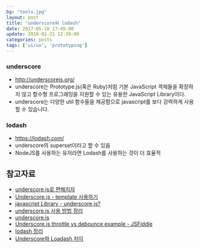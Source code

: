 ```yaml
---
bg: "tools.jpg"
layout: post
title: "underscore와 lodash"
date: 2017-05-10 17:45:00
update: 2018-02-21 12:26:00
categories: posts
tags: ['ui/ux', 'prototyping']
---
```


### underscore
- http://underscorejs.org/
- underscore는 Prototype.js(혹은 Ruby)처럼 기본 JavaScript 객체들을 확장하지 않고 함수형 프로그래밍을 지원할 수 있는 유용한 JavaScript Library이다.
- underscore는 다양한 util 함수들을 제공함으로 javascript를 보다 강력하게 사용할 수 있습니다.

### lodash
- https://lodash.com/
- underscore의 superset이라고 할 수 있음
- NodeJS를 사용하는 유저라면 Lodash를 사용하는 것이 더 효율적

## 참고자료
- [underscore.js로 편해지자](http://blog.seoh.xyz/2012/10/09/getting-cozy-with-underscore-js/)
- [Underscore.js - template 사용하기](http://entireboy.egloos.com/4852907)
- [javascript Library - underscore.js?](http://blog.naver.com/angella15/220172379456)
- [underscore.js 사용 방법 정리](http://10apps.tistory.com/136)
- [underscore.js](http://webframeworks.kr/getstarted/underscore/)
- [Underscore.js throttle vs debounce example - JSFiddle](http://jsfiddle.net/missinglink/19e2r2we/)
- [lodash 정리](http://kbs0327.github.io/blog/technology/lodash/)
- [Underscore와 Loadash 차이](http://kbs0327.github.io/blog/technology/underscore-lodash/)
